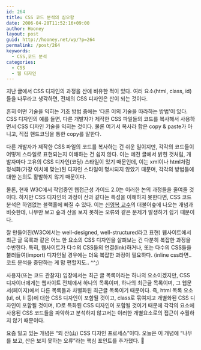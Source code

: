 ```yaml
---
id: 264
title: CSS 코드 분석의 심오함
date: 2006-04-20T11:52:16+09:00
author: Hooney
layout: post
guid: http://hooney.net/wp/?p=264
permalink: /post/264
keywords:
  - CSS,코드 분석
categories:
  - CSS
  - 웹 디자인
---
```

지난 글에서 CSS 디자인의 과정을 산에 비유한 적이 있다. 여러 요소(html, class, id)들을 나무라고 생각하면, 전체의 CSS 디자인은 산이 되는 것이다.

흔히 어떤 기술을 익히는 기초 방법 중에는 &#8216;다른 이의 기술을 따라하는 방법&#8217;이 있다. CSS 디자인의 예를 들면, 다른 개발자가 제작한 CSS 파일들의 코드를 복사해서 사용하면서 CSS 디자인 기술을 익히는 것이다. 물론 여기서 복사라 함은 copy & paste가 아니고, 직접 핸드코딩을 통한 copy를 말한다.

다른 개발자가 제작한 CSS 파일의 코드를 복사하는 건 쉬운 일이지만, 각각의 코드들이 어떻게 스타일로 표현되는지 이해하는 건 쉽지 않다. 이는 예전 글에서 밝힌 것처럼, 개발자마다 고유의 CSS 디자인(코딩) 스타일이 있기 때문인데, 이는 xml이나 html처럼 정석화(가장 이치에 맞는)된 디자인 스타일이 명시되지 않았기 때문며, 각각의 방법들에 대한 논의도 활발하지 않기 때문이다.

물론, 현재 W3C에서 작업중인 웹접근성 가이드 2.0는 이러한 논의 과정들을 줄여줄 것이다. 하지만 CSS 디자인의 과정이 산과 같다는 특성을 이해하지 못한다면, CSS 코드 분석은 하염없는 블랙홀에 빠질 수 있다. 이는 [신영복 교수](http://www.shinyoungbok.pe.kr/)의 더불어숲에 나오는 개념과 비슷한데, 나무만 보고 숲과 산을 보지 못하는 오류와 같은 문제가 발생하기 쉽기 때문이다.

잘 만들어진(W3C에서는 well-designed, well-structured라고 표현) 웹사이트에서 최근 글 목록과 같은 어느 한 요소의 CSS 디자인을 살펴보는 건 다분히 복잡한 과정을 수반한다. 특히, 웹사이트가 다수의 CSS들의 연결(link)하거나, 또는 다수의 CSS들을 불러들여(import) 디자인될 경우에는 더욱 복잡한 과정이 필요하다. (inline css라면.. 코드 분석을 중단하는 게 맘 편할지도.. ^^;)

사용자(또는 코드 관찰자) 입장에서는 최근 글 목록이라는 하나의 요소이겠지만, CSS 디자이너에게는 웹사이트 전체에서 하나의 목록이며, 하나의 최근글 목록이며, 그 웹문서(페이지)에서 다른 목록들과 차별화된 최근글 목록이기 때문이다. 즉, html 목록 요소(ul, ol, li 등)에 대한 CSS 디자인이 포함될 것이고, class로 묶여지고 개별화된 CSS 디자인이 포함될 것이며, ID로 특화된 CSS 디자인이 포함될 것이기 때문에 각각의 요소에 사용된 CSS 코드들을 파악하고 분석하지 않고서는 이러한 개별요소로의 접근이 수월하지 않기 때문이다.

요즘 밀고 있는 개념은 &#8220;뫼 산(山) CSS 디자인 프로세스&#8221;이다. 오늘은 이 개념에 &#8220;나무를 보고, 산은 보지 못하는 오류&#8221;라는 핵심 포인트를 추가했다. 🙂